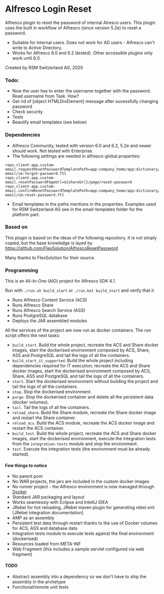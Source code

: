 # Alfresco Login Reset

Alfresco plugin to reset the password of internal Alresco users.
This plugin uses the built in workflow of Alfresco (since version 5.2e) 
to reset a password.

* Suitable for internal users. Does not work for AD users - Alfresco can't write to Active Directory.
* Works for Alfresco 6.0 and 6.2 (tested). Other accessible plugins only work until 6.0.

Created by RSM Switzerland AG, 2020

### Todo:
* Now the user has to enter the username together with the password. Read username from Task. How?
* Get rid of [object HTMLDivElement] message after sucessfully changing password
* Check security
* Tests
* Beautify email templates (see below)

### Dependencies

* Alfresco Community, tested with version 6.0 and 6.2, 5.2e and newer should work. Not tested with Enterprise.
* The following settings are needed in alfresco-global.properties:
```properties
repo.client-app.custom-email.requestResetPasswordTemplatePath=app:company_home/app:dictionary/app:email_templates/cm:custom-email/cm:forgot-password.ftl
repo.client-app.custom-email.resetPasswordPageUrl=${shareUrl}/page/reset-password
repo.client-app.custom-email.confirmResetPasswordTemplatePath=app:company_home/app:dictionary/app:email_templates/cm:custom-email/cm:reset-password.ftl
```
* Email templates in the paths mentions in the properties. Examples used for 
RSM Switzerland AG see in the email-templates folder for the platform part.

### Based on

This plugin is based on the ideas of the following repository. 
It is not simply copied, but the base knowledge is layed by 
https://github.com/FlexSolution/AlfrescoResetPassword 

Many thanks to FlexSolution for their source.

### Programming

This is an All-In-One (AIO) project for Alfresco SDK 4.1.

Run with `./run.sh build_start` or `./run.bat build_start` and verify that it

 * Runs Alfresco Content Service (ACS)
 * Runs Alfresco Share
 * Runs Alfresco Search Service (ASS)
 * Runs PostgreSQL database
 * Deploys the JAR assembled modules
 
All the services of the project are now run as docker containers. The run script offers the next tasks:

 * `build_start`. Build the whole project, recreate the ACS and Share docker images, start the dockerised environment composed by ACS, Share, ASS and 
 PostgreSQL and tail the logs of all the containers.
 * `build_start_it_supported`. Build the whole project including dependencies required for IT execution, recreate the ACS and Share docker images, start the 
 dockerised environment composed by ACS, Share, ASS and PostgreSQL and tail the logs of all the containers.
 * `start`. Start the dockerised environment without building the project and tail the logs of all the containers.
 * `stop`. Stop the dockerised environment.
 * `purge`. Stop the dockerised container and delete all the persistent data (docker volumes).
 * `tail`. Tail the logs of all the containers.
 * `reload_share`. Build the Share module, recreate the Share docker image and restart the Share container.
 * `reload_acs`. Build the ACS module, recreate the ACS docker image and restart the ACS container.
 * `build_test`. Build the whole project, recreate the ACS and Share docker images, start the dockerised environment, execute the integration tests from the
 `integration-tests` module and stop the environment.
 * `test`. Execute the integration tests (the environment must be already started).

#### Few things to notice

 * No parent pom
 * No WAR projects, the jars are included in the custom docker images
 * No runner project - the Alfresco environment is now managed through [Docker](https://www.docker.com/)
 * Standard JAR packaging and layout
 * Works seamlessly with Eclipse and IntelliJ IDEA
 * JRebel for hot reloading, JRebel maven plugin for generating rebel.xml [JRebel integration documentation]
 * AMP as an assembly
 * Persistent test data through restart thanks to the use of Docker volumes for ACS, ASS and database data
 * Integration tests module to execute tests against the final environment (dockerised)
 * Resources loaded from META-INF
 * Web Fragment (this includes a sample servlet configured via web fragment)

#### TODO

  * Abstract assembly into a dependency so we don't have to ship the assembly in the archetype
  * Functional/remote unit tests